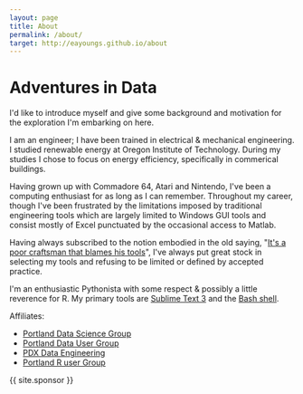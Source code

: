 ```yaml
---
layout: page
title: About
permalink: /about/
target: http://eayoungs.github.io/about
---
```


Adventures in Data
===========

I'd like to introduce myself and give some background and motivation for the exploration I'm embarking on here.

I am an engineer; I have been trained in electrical & mechanical engineering. I studied renewable energy at Oregon Institute of Technology. During my studies I chose to focus on energy efficiency, specifically in commerical buildings. 

Having grown up with Commadore 64, Atari and Nintendo, I've been a computing enthusiast for as long as I can remember. Throughout my career, though I've been frustrated by the limitations imposed by traditional engineering tools which are largely limited to Windows GUI tools and consist mostly of Excel punctuated by the occasional access to Matlab.

Having always subscribed to the notion embodied in the old saying, "[It's a poor craftsman that blames his tools](https://news.ycombinator.com/item?id=2380679)", I've always put great stock in selecting my tools and refusing to be limited or defined by accepted practice.

I'm an enthusiastic Pythonista with some respect & possibly a little reverence for R. My primary tools are [Sublime Text 3](https://www.sublimetext.com/3) and the [Bash shell](https://www.gnu.org/software/bash/).

Affiliates:

* [Portland Data Science Group](http://www.meetup.com/Portland-Data-Science-Group/)
* [Portland Data User Group](http://www.meetup.com/Portland-Data-User-Group/)
* [PDX Data Engineering](http://www.meetup.com/PDX-Data-Engineering/)
* [Portland R user Group](http://www.meetup.com/portland-r-user-group/)

{{ site.sponsor }}
